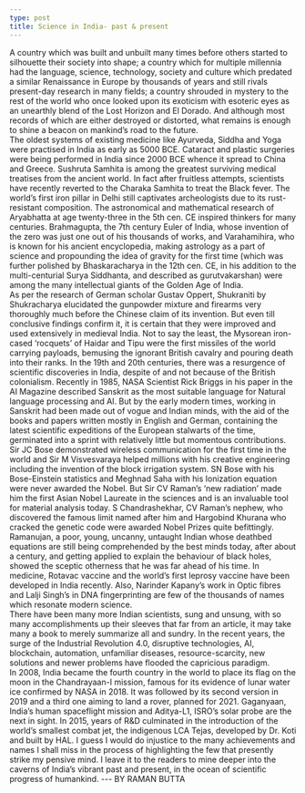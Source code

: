 ```yaml
---
type: post
title: Science in India- past & present
---
```


A country which was built and unbuilt many times before others started to silhouette their society into shape; a country which for multiple millennia had the language, science, 
technology, society and culture which predated a similar Renaissance in Europe by thousands of years and still rivals present-day research in many fields; a country shrouded in 
mystery to the rest of the world who once looked upon its exoticism with esoteric eyes as an unearthly blend of the Lost Horizon and El Dorado. And although most records of which are 
either destroyed or distorted, what remains is enough to shine a beacon on mankind’s road to the future.  
The oldest systems of existing medicine like Ayurveda, Siddha and Yoga  were practised in India as early as 5000 BCE. Cataract and plastic surgeries were being performed in India 
since 2000 BCE whence it spread to China and Greece. Sushruta Samhita is among the greatest surviving medical treatises from the ancient world. In fact after fruitless attempts, 
scientists have recently reverted to the Charaka Samhita to treat the Black fever. The world’s first iron pillar in Delhi still captivates archeologists due to its rust-resistant 
composition. The astronomical and mathematical research of Aryabhatta at age twenty-three in the 5th cen. CE inspired thinkers for many centuries. Brahmagupta, the 7th century Euler 
of India, whose invention of the zero was just one out of his thousands of works, and Varahamihira, who is known for his ancient encyclopedia, making astrology as a part of science 
and propounding the idea of gravity for the first time (which was further polished by Bhaskaracharya in the 12th cen. CE, in his addition to the multi-centurial Surya Siddhanta, and 
described as gurutvakarshan) were among the many intellectual giants of the Golden Age of India.  
As per the research of German scholar Gustav Oppert, Shukraniti by Shukracharya elucidated the gunpowder mixture and firearms very thoroughly much before the Chinese claim of its 
invention. But even till conclusive findings confirm it, it is certain that they were improved and used extensively in medieval India. Not to say the least, the Mysorean iron-cased 
‘rocquets’ of Haidar and Tipu were the first missiles of the world carrying payloads, bemusing the ignorant British cavalry and pouring death into their ranks.
In the 19th and 20th centuries, there was a resurgence of scientific discoveries in India, despite of and not because of the British colonialism. Recently in 1985, NASA Scientist Rick 
Briggs in his paper in the AI Magazine described Sanskrit as the most suitable language for Natural language processing and AI. But by the early modern times, working in Sanskrit had 
been made out of vogue and Indian minds, with the aid of the books and papers written mostly in English and German, containing the latest scientific expeditions of the European 
stalwarts of the time, germinated into a sprint with relatively little but momentous contributions. Sir JC Bose demonstrated wireless communication for the first time in the world and 
Sir M Visvesvaraya helped millions with his creative engineering including the invention of the block irrigation system.  SN Bose with his Bose-Einstein statistics and Meghnad Saha 
with his Ionization equation were never awarded the Nobel. But Sir CV Raman’s ‘new radiation’ made him the first Asian Nobel Laureate in the sciences and is an invaluable tool for 
material analysis today. S Chandrashekhar, CV Raman’s nephew, who discovered the famous limit named after him and Hargobind Khurana who cracked the genetic code were awarded Nobel 
Prizes quite befittingly. Ramanujan, a poor, young, uncanny, untaught Indian whose deathbed equations are still being comprehended by the best minds today, after about a century, and 
getting applied to explain the behaviour of black holes, showed the sceptic otherness that he was far ahead of his time. In medicine, Rotavac vaccine and the world’s first leprosy 
vaccine have been developed in India recently. Also, Narinder Kapany’s work in Optic fibres and Lalji Singh’s in DNA fingerprinting are few of the thousands of names which resonate 
modern science.  
There have been many more Indian scientists, sung and unsung, with so many accomplishments up their sleeves that far from an article, it may take many a book to merely summarize all 
and sundry. In the recent years, the surge of the Industrial Revolution 4.0, disruptive technologies, AI, blockchain, automation, unfamiliar diseases, resource-scarcity, new solutions 
and newer problems have flooded the capricious paradigm.  
In 2008, India became the fourth country in the world to place its flag on the moon in the Chandrayaan-I mission, famous for its evidence of lunar water ice confirmed by NASA in 2018. 
It was followed by its second version in 2019 and a third one aiming to land a rover, planned for 2021. Gaganyaan, India’s human spaceflight mission and Aditya-L1, ISRO’s solar probe 
are the next in sight. In 2015, years of R&D culminated in the introduction of the world’s smallest combat jet, the indigenous LCA Tejas, developed by Dr. Koti and built by HAL. 
I guess I would do injustice to the many achievements and names I shall miss in the process of highlighting the few that presently strike my pensive mind. I leave it to the readers to 
mine deeper into the caverns of India’s vibrant past and present, in the ocean of scientific progress of humankind.
--- BY RAMAN BUTTA

